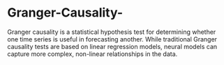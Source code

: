 # Granger-Causality-

Granger causality is a statistical hypothesis test for determining whether one time series is useful in forecasting another. While traditional Granger causality tests are based on linear regression models, neural models can capture more complex, non-linear relationships in the data.
